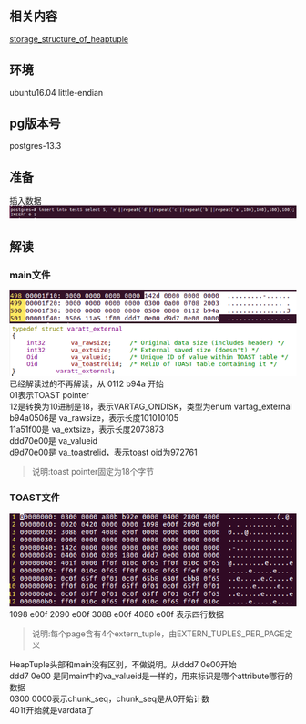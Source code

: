 ## 相关内容  
[storage_structure_of_heaptuple](https://github.com/hanguanmiao/study/blob/main/postgres/storage_structure_of_heaptuple/heaptuple.md)  

## 环境  
ubuntu16.04 little-endian   

## pg版本号  
postgres-13.3  

## 准备  
插入数据  
![image.png](https://github.com/hanguanmiao/study/blob/main/pictures/postgres/storage_of_TOAST/132ce358_10017097.png)  

## 解读  
### main文件  
![image.png](https://github.com/hanguanmiao/study/blob/main/pictures/postgres/storage_of_TOAST/66c2e5cf_10017097.png)  
![image.png](https://github.com/hanguanmiao/study/blob/main/pictures/postgres/storage_of_TOAST/05576df7_10017097.png)  
已经解读过的不再解读，从 0112 b94a 开始  
01表示TOAST pointer  
12是转换为10进制是18，表示VARTAG_ONDISK，类型为enum vartag_external  
b94a0506是 va_rawsize，表示长度101010105  
11a51f00是 va_extsize，表示长度2073873  
ddd70e00是 va_valueid  
d9d70e00是 va_toastrelid，表示toast oid为972761  
> 说明:toast pointer固定为18个字节  

### TOAST文件  
![image.png](https://github.com/hanguanmiao/study/blob/main/pictures/postgres/storage_of_TOAST/b2ff7b89_10017097.png)  
1098 e00f 2090 e00f 3088 e00f 4080 e00f 表示四行数据  
> 说明:每个page含有4个extern_tuple，由EXTERN_TUPLES_PER_PAGE定义  

HeapTuple头部和main没有区别，不做说明。从ddd7 0e00开始  
ddd7 0e00 是同main中的va_valueid是一样的，用来标识是哪个attribute哪行的数据  
0300 0000表示chunk_seq，chunk_seq是从0开始计数  
401f开始就是vardata了  
